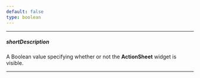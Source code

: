 ```yaml
---
default: false
type: boolean
---
```

---
##### shortDescription
A Boolean value specifying whether or not the **ActionSheet** widget is visible.

---
